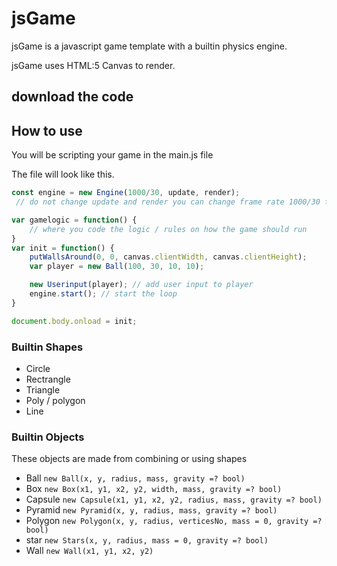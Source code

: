# jsGame
jsGame is a javascript game template with a builtin physics engine.

jsGame uses HTML:5 Canvas to render.

## download the code


## How to use

You will be scripting your game in the main.js file

The file will look like this.
```javascript
const engine = new Engine(1000/30, update, render);
 // do not change update and render you can change frame rate 1000/30 to other rates

var gamelogic = function() {
    // where you code the logic / rules on how the game should run
}
var init = function() {
    putWallsAround(0, 0, canvas.clientWidth, canvas.clientHeight);
    var player = new Ball(100, 30, 10, 10);

    new Userinput(player); // add user input to player
    engine.start(); // start the loop
}

document.body.onload = init;
```
### Builtin Shapes
- Circle
- Rectrangle
- Triangle
- Poly / polygon
- Line

### Builtin Objects
These objects are made from combining or using shapes
- Ball `new Ball(x, y, radius, mass, gravity =? bool)`
- Box `new Box(x1, y1, x2, y2, width, mass, gravity =? bool)`
- Capsule `new Capsule(x1, y1, x2, y2, radius, mass, gravity =? bool)`
- Pyramid `new Pyramid(x, y, radius, mass, gravity =? bool)`
- Polygon `new Polygon(x, y, radius, verticesNo, mass = 0, gravity =? bool)`
- star `new Stars(x, y, radius, mass = 0, gravity =? bool)`
- Wall `new Wall(x1, y1, x2, y2)`
